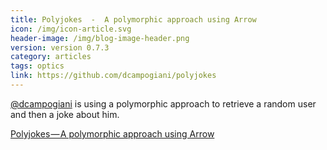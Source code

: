 ```yaml
---
title: Polyjokes  -  A polymorphic approach using Arrow
icon: /img/icon-article.svg
header-image: /img/blog-image-header.png
version: version 0.7.3
category: articles
tags: optics
link: https://github.com/dcampogiani/polyjokes
---
```

[@dcampogiani](https://github.com/dcampogiani) is using a polymorphic approach to retrieve a random user and then a joke about him.

[Polyjokes — A polymorphic approach using Arrow](https://github.com/dcampogiani/polyjokes)
